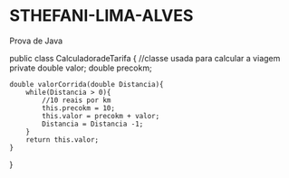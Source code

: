 # STHEFANI-LIMA-ALVES
Prova de Java

public class CalculadoradeTarifa {
    //classe usada para calcular a viagem
    private double valor;
     double precokm;

    double valorCorrida(double Distancia){
        while(Distancia > 0){
            //10 reais por km
            this.precokm = 10;
            this.valor = precokm + valor;
            Distancia = Distancia -1;
        }
        return this.valor;
    }
}
